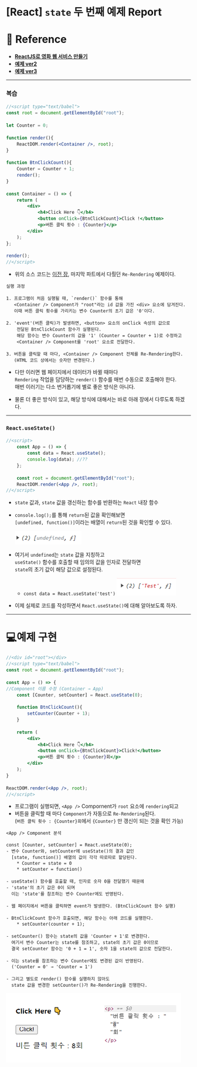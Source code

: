
# \[React\] `state` 두 번째 예제 Report

# 📔 Reference

- **[ReactJS로 영화 웹 서비스 만들기](https://nomadcoders.co/react-for-beginners/lobby)**
- **[예제 ver2](/React_Basic/Exam/2.%20state/ButtonClick/exam2.html)**
- **[예제 ver3](/React_Basic/Exam/2.%20state/ButtonClick/exam3.html)**

---
### 복습

``` jsx
//<script type="text/babel">
const root = document.getElementById("root");

let Counter = 0;

function render(){
	ReactDOM.render(<Container />, root);
}

function BtnClickCount(){
	Counter = Counter + 1;
	render();
}

const Container = () => {
	return (
		<div>
			<h4>Click Here 👇</h4>
			<button onClick={BtnClickCount}>Click !</button>
			<p>버튼 클릭 횟수 : {Counter}</p>
		</div>
	);
};

render();
//</script>
```

- 위의 소스 코드는 [이전 장](/Report/2023.11.24_Friday/React_state_exam1.md), 마지막 파트에서 다뤘던 `Re-Rendering` 예제이다.

```
실행 과정

1. 프로그램이 처음 실행될 때, `render()` 함수를 통해
   <Container /> Component가 "root"라는 id 값을 가진 <div> 요소에 담겨진다.
   이때 버튼 클릭 횟수를 가리키는 변수 Counter의 초기 값은 '0'이다.

2. 'event'(버튼 클릭)가 발생하면, <button> 요소의 onClick 속성의 값으로
    전달된 BtnClickCount 함수가 실행된다.
    해당 함수는 변수 Counter의 값을 '1' (Counter = Counter + 1)로 수정하고
    <Container /> Component를 'root' 요소로 전달한다.

3. 버튼을 클릭할 때 마다, <Container /> Component 전체를 Re-Rendering한다.
   (HTML 코드 상에서는 숫자만 변경된다.)
```

- 다만 이러면 웹 페이지에서 데이터가 바뀔 때마다 <br/>
	`Rendering` 작업을 담당하는 `render()` 함수를 매번 수동으로 호출해야 한다. <br/>
	매번 이러기는 다소 번거롭기에 별로 좋은 방식은 아니다.

- 물론 더 좋은 방식이 있고, 해당 방식에 대해서는 바로 아래 장에서 다루도록 하겠다.

---
### `React.useState()`

``` jsx
//<script>
	const App = () => {
		const data = React.useState();
		console.log(data); //??
	};

	const root = document.getElementById("root");
	ReactDOM.render(<App />, root);
//</script>
```

- `state` 값과, `state` 값을 갱신하는 함수를 반환하는 `React` 내장 함수
- `console.log();`를 통해 `return`된 값을 확인해보면 <br/>
	`[undefined, function()]`이라는 배열이 `return`된 것을 확인할 수 있다.
	
	![useState Return 값](/Report/2023.11.27_Monday/Reference's_Image/Sample2.png)
	
- 여기서 `undefined`는 `state` 값을 지칭하고 <br/>
	`useState()` 함수를 호출할 때 임의의 값을 인자로 전달하면 <br/>
	`state`의 초기 값이 해당 값으로 설정된다.
	
	- `const data = React.useState('test')` 
		![State 초기 값을 'test' 설정](/Report/2023.11.27_Monday/Reference's_Image/Sample3.png)	 
		

- 이제 실제로 코드를 작성하면서 `React.useState()`에 대해 알아보도록 하자.

---

# 💻예제 구현


``` jsx
//<div id="root"></div>
//<script type="text/babel">
const root = document.getElementById("root");

const App = () => {
//Component 이름 수정 (Container → App)
	const [Counter, setCounter] = React.useState(0);
	
	function BtnClickCount(){
		setCounter(Counter + 1);
	}
	
	return (
		<div>
			<h4>Click Here 👇</h4>
			<button onClick={BtnClickCount}>Click!</button>
			<p>버튼 클릭 횟수 : {Counter}회</p>
		</div>
	);
}

ReactDOM.render(<App />, root);
//</script>
```

- 프로그램이 실행되면, `<App />` Compornent가 `root` 요소에 `rendering`되고
- 버튼을 클릭할 때 마다 `Component`가 자동으로 `Re-Rendering`된다. <br/>
	(`버튼 클릭 횟수 : {Counter}회`에서 `{Counter}` 만 갱신이 되는 것을 확인 가능)

```
<App /> Component 분석

const [Counter, setCounter] = React.useState(0);
- 변수 Counter와, setCounter에 useState()의 결과 값인
  [state, function()] 배열의 값이 각각 따로따로 할당된다.
	* Counter = state = 0
	* setCounter = function()
	
- useState() 함수를 호출할 때, 인자로 숫자 0을 전달했기 때문에
- 'state'의 초기 값은 0이 되며
  이는 'state'를 참조하는 변수 Counter에도 반영된다.

- 웹 페이지에서 버튼을 클릭하면 event가 발생한다. (BtnClickCount 함수 실행)

- BtnClickCount 함수가 호출되면, 해당 함수는 아래 코드를 실행한다.
	* setCounter(counter + 1);

- setCounter() 함수는 state의 값을 'Counter + 1'로 변경한다.
  여기서 변수 Counter는 state를 참조하고, state의 초기 값은 0이므로
  결국 setCounter 함수는 '0 + 1 = 1', 숫자 1을 state의 값으로 전달한다.

- 이는 state를 참조하는 변수 Counter에도 변경된 값이 반영된다.
  ('Counter = 0' → 'Counter = 1')

- 그리고 별도로 render() 함수를 실행하지 않아도
  state 값을 변경한 setCounter()가 Re-Rendering을 진행한다.
```

![예제 실행 결과](/Report/2023.11.27_Monday/Reference's_Image/Sample%204.png)

